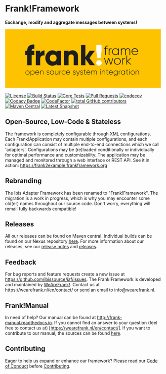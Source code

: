 Frank!Framework
===============
**Exchange, modify and aggregate messages between systems!**

![frank-framework-github-banner](frank-framework-github-banner.png)

[![License](https://img.shields.io/badge/License-Apache%202.0-blue.svg)](https://github.com/ibissource/iaf/blob/master/LICENSE)
[![Build Status](https://api.travis-ci.org/ibissource/iaf.svg?branch=master)](https://travis-ci.org/ibissource/iaf)
[![Core Tests](https://github.com/ibissource/iaf/workflows/Java%20CI%20with%20Maven/badge.svg)](https://github.com/ibissource/iaf/actions?query=workflow%3A%22Java+CI+with+Maven%22+branch%3Amaster)
[![Pull Requests](https://img.shields.io/github/commit-activity/m/ibissource/iaf?label=Pull%20Requests)](https://github.com/ibissource/iaf/pulls)
[![codecov](https://codecov.io/gh/ibissource/iaf/branch/master/graph/badge.svg)](https://codecov.io/gh/ibissource/iaf)
[![Codacy Badge](https://app.codacy.com/project/badge/Grade/56a982cc39084043b2e283a146206ec9)](https://www.codacy.com/gh/ibissource/iaf/dashboard?utm_source=github.com&amp;utm_medium=referral&amp;utm_content=ibissource/iaf&amp;utm_campaign=Badge_Grade)
[![CodeFactor](https://www.codefactor.io/repository/github/ibissource/iaf/badge)](https://www.codefactor.io/repository/github/ibissource/iaf)
[![total GitHub contributors](https://img.shields.io/github/contributors-anon/ibissource/iaf.svg)](https://github.com/ibissource/iaf/graphs/contributors)
[![Maven Central](https://img.shields.io/maven-central/v/org.ibissource/ibis-adapterframework-parent.svg?label=Maven%20Central)](https://search.maven.org/search?q=g:org.ibissource)
[![Latest Snapshot](https://img.shields.io/nexus/public/org.ibissource/ibis-adapterframework-core?label=Latest%20Snapshot&server=https%3A%2F%2Fnexus.frankframework.org%2F)](https://nexus.frankframework.org/#browse/browse)


## Open-Source, Low-Code & Stateless
The framework is completely configurable through XML configurations. Each Frank!Application may contain multiple configurations, and each configuration can consist of multiple end-to-end connections which we call 'adapters'. Configurations may be (re)loaded conditionally or individiually for optimal performance and customizability.
The application may be managed and monitored through a web interface or REST API.
See it in action: https://frank2example.frankframework.org

## Rebranding
The Ibis Adapter Framework has been renamed to "Frank!Framework". The migration is a work in progress, which is why you may encounter some old(er) names throughout our source code. Don't worry, everything will remail fully backwards compatible!

## Releases
All our releases can be found on Maven central. Individual builds can be found on our Nexus repository [here](https://nexus.frankframework.org).
For more information about our releases, see our [release notes](RELEASES.md) and [releases](https://github.com/ibissource/iaf/releases).

## Feedback
For bug reports and feature requests create a new issue at <https://github.com/ibissource/iaf/issues>. The
Frank!Framework is developed and maintained by [WeAreFrank!](https://wearefrank.nl/). Contact us at
<https://wearefrank.nl/en/contact/> or send an email to info@wearefrank.nl.

## Frank!Manual
In need of help? Our manual can be found at <http://frank-manual.readthedocs.io>. If you cannot find an answer to your question (feel free to contact us at)
[https://wearefrank.nl/en/contact/]. If you want to contribute to our manual, the sources can be found [here](https://github.com/ibissource/frank-manual).

## Contributing
Eager to help us expand or enhance our framework? 
Please read our [Code of Conduct](CODE_OF_CONDUCT.md) before [Contributing](CONTRIBUTING.md).
